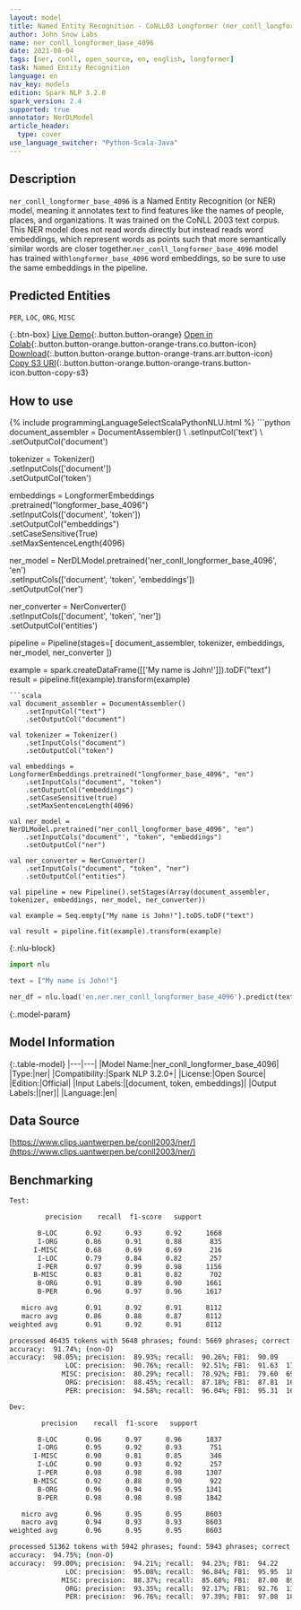 ```yaml
---
layout: model
title: Named Entity Recognition - CoNLL03 Longformer (ner_conll_longformer_base_4096)
author: John Snow Labs
name: ner_conll_longformer_base_4096
date: 2021-08-04
tags: [ner, conll, open_source, en, english, longformer]
task: Named Entity Recognition
language: en
nav_key: models
edition: Spark NLP 3.2.0
spark_version: 2.4
supported: true
annotator: NerDLModel
article_header:
  type: cover
use_language_switcher: "Python-Scala-Java"
---
```


## Description

`ner_conll_longformer_base_4096` is a Named Entity Recognition (or NER) model, meaning it annotates text to find features like the names of people, places, and organizations. It was trained on the CoNLL 2003 text corpus. This NER model does not read words directly but instead reads word embeddings, which represent words as points such that more semantically similar words are closer together.`ner_conll_longformer_base_4096` model has trained with`longformer_base_4096` word embeddings, so be sure to use the same embeddings in the pipeline.

## Predicted Entities

`PER`, `LOC`, `ORG`, `MISC`

{:.btn-box}
[Live Demo](https://demo.johnsnowlabs.com/public/NER_EN){:.button.button-orange}
[Open in Colab](https://colab.research.google.com/github/JohnSnowLabs/spark-nlp-workshop/blob/master/tutorials/streamlit_notebooks/NER_EN.ipynb){:.button.button-orange.button-orange-trans.co.button-icon}
[Download](https://s3.amazonaws.com/auxdata.johnsnowlabs.com/public/models/ner_conll_longformer_base_4096_en_3.2.0_2.4_1628081396660.zip){:.button.button-orange.button-orange-trans.arr.button-icon}
[Copy S3 URI](s3://auxdata.johnsnowlabs.com/public/models/ner_conll_longformer_base_4096_en_3.2.0_2.4_1628081396660.zip){:.button.button-orange.button-orange-trans.button-icon.button-copy-s3}

## How to use



<div class="tabs-box" markdown="1">
{% include programmingLanguageSelectScalaPythonNLU.html %}
```python
document_assembler = DocumentAssembler() \
    .setInputCol('text') \
    .setOutputCol('document')

tokenizer = Tokenizer() \
    .setInputCols(['document']) \
    .setOutputCol('token')

embeddings = LongformerEmbeddings\
      .pretrained("longformer_base_4096")\
      .setInputCols(['document', 'token'])\
      .setOutputCol("embeddings")\
      .setCaseSensitive(True)\
      .setMaxSentenceLength(4096)

ner_model = NerDLModel.pretrained('ner_conll_longformer_base_4096', 'en') \
    .setInputCols(['document', 'token', 'embeddings']) \
    .setOutputCol('ner')

ner_converter = NerConverter() \
    .setInputCols(['document', 'token', 'ner']) \
    .setOutputCol('entities')

pipeline = Pipeline(stages=[
    document_assembler,
    tokenizer,
    embeddings,
    ner_model,
    ner_converter
])

example = spark.createDataFrame([['My name is John!']]).toDF("text")
result = pipeline.fit(example).transform(example)
```
```scala
val document_assembler = DocumentAssembler() 
    .setInputCol("text") 
    .setOutputCol("document")

val tokenizer = Tokenizer() 
    .setInputCols("document") 
    .setOutputCol("token")

val embeddings = LongformerEmbeddings.pretrained("longformer_base_4096", "en")
    .setInputCols("document", "token") 
    .setOutputCol("embeddings")
    .setCaseSensitive(true)
    .setMaxSentenceLength(4096)

val ner_model = NerDLModel.pretrained("ner_conll_longformer_base_4096", "en") 
    .setInputCols("document"', "token", "embeddings") 
    .setOutputCol("ner")

val ner_converter = NerConverter() 
    .setInputCols("document", "token", "ner") 
    .setOutputCol("entities")

val pipeline = new Pipeline().setStages(Array(document_assembler, tokenizer, embeddings, ner_model, ner_converter))

val example = Seq.empty["My name is John!"].toDS.toDF("text")

val result = pipeline.fit(example).transform(example)
```

{:.nlu-block}
```python
import nlu

text = ["My name is John!"]

ner_df = nlu.load('en.ner.ner_conll_longformer_base_4096').predict(text, output_level='token')
```
</div>

{:.model-param}
## Model Information

{:.table-model}
|---|---|
|Model Name:|ner_conll_longformer_base_4096|
|Type:|ner|
|Compatibility:|Spark NLP 3.2.0+|
|License:|Open Source|
|Edition:|Official|
|Input Labels:|[document, token, embeddings]|
|Output Labels:|[ner]|
|Language:|en|

## Data Source

[https://www.clips.uantwerpen.be/conll2003/ner/](https://www.clips.uantwerpen.be/conll2003/ner/)

## Benchmarking

```bash
Test:

         precision    recall  f1-score   support

       B-LOC       0.92      0.93      0.92      1668
       I-ORG       0.86      0.91      0.88       835
      I-MISC       0.68      0.69      0.69       216
       I-LOC       0.79      0.84      0.82       257
       I-PER       0.97      0.99      0.98      1156
      B-MISC       0.83      0.81      0.82       702
       B-ORG       0.91      0.89      0.90      1661
       B-PER       0.96      0.97      0.96      1617

   micro avg       0.91      0.92      0.91      8112
   macro avg       0.86      0.88      0.87      8112
weighted avg       0.91      0.92      0.91      8112

processed 46435 tokens with 5648 phrases; found: 5669 phrases; correct: 5098.
accuracy:  91.74%; (non-O)
accuracy:  98.05%; precision:  89.93%; recall:  90.26%; FB1:  90.09
              LOC: precision:  90.76%; recall:  92.51%; FB1:  91.63  1700
             MISC: precision:  80.29%; recall:  78.92%; FB1:  79.60  690
              ORG: precision:  88.45%; recall:  87.18%; FB1:  87.81  1637
              PER: precision:  94.58%; recall:  96.04%; FB1:  95.31  1642

Dev:

        precision    recall  f1-score   support

       B-LOC       0.96      0.97      0.96      1837
       I-ORG       0.95      0.92      0.93       751
      I-MISC       0.90      0.81      0.85       346
       I-LOC       0.90      0.93      0.92       257
       I-PER       0.98      0.98      0.98      1307
      B-MISC       0.92      0.88      0.90       922
       B-ORG       0.96      0.94      0.95      1341
       B-PER       0.98      0.98      0.98      1842

   micro avg       0.96      0.95      0.95      8603
   macro avg       0.94      0.93      0.93      8603
weighted avg       0.96      0.95      0.95      8603

processed 51362 tokens with 5942 phrases; found: 5943 phrases; correct: 5599.
accuracy:  94.75%; (non-O)
accuracy:  99.00%; precision:  94.21%; recall:  94.23%; FB1:  94.22
              LOC: precision:  95.08%; recall:  96.84%; FB1:  95.95  1871
             MISC: precision:  88.37%; recall:  85.68%; FB1:  87.00  894
              ORG: precision:  93.35%; recall:  92.17%; FB1:  92.76  1324
              PER: precision:  96.76%; recall:  97.39%; FB1:  97.08  1854
```
